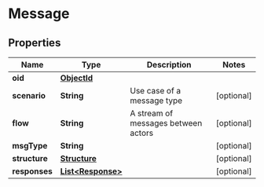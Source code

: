
# Message

## Properties
Name | Type | Description | Notes
------------ | ------------- | ------------- | -------------
**oid** | [**ObjectId**](ObjectId.md) |  | 
**scenario** | **String** | Use case of a message type |  [optional]
**flow** | **String** | A stream of messages between actors |  [optional]
**msgType** | **String** |  |  [optional]
**structure** | [**Structure**](Structure.md) |  |  [optional]
**responses** | [**List&lt;Response&gt;**](Response.md) |  |  [optional]



